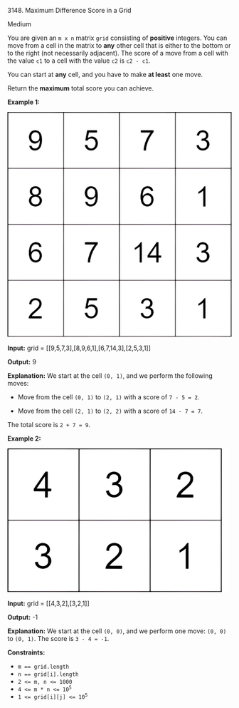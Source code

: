 3148\. Maximum Difference Score in a Grid

Medium

You are given an `m x n` matrix `grid` consisting of **positive** integers. You can move from a cell in the matrix to **any** other cell that is either to the bottom or to the right (not necessarily adjacent). The score of a move from a cell with the value `c1` to a cell with the value `c2` is `c2 - c1`.

You can start at **any** cell, and you have to make **at least** one move.

Return the **maximum** total score you can achieve.

**Example 1:**

![](grid1.png)

**Input:** grid = [[9,5,7,3],[8,9,6,1],[6,7,14,3],[2,5,3,1]]

**Output:** 9

**Explanation:** We start at the cell `(0, 1)`, and we perform the following moves:   

- Move from the cell `(0, 1)` to `(2, 1)` with a score of `7 - 5 = 2`.   

- Move from the cell `(2, 1)` to `(2, 2)` with a score of `14 - 7 = 7`.   

The total score is `2 + 7 = 9`.

**Example 2:**

![](moregridsdrawio-1.png)

**Input:** grid = [[4,3,2],[3,2,1]]

**Output:** \-1

**Explanation:** We start at the cell `(0, 0)`, and we perform one move: `(0, 0)` to `(0, 1)`. The score is `3 - 4 = -1`.

**Constraints:**

*   `m == grid.length`
*   `n == grid[i].length`
*   `2 <= m, n <= 1000`
*   <code>4 <= m * n <= 10<sup>5</sup></code>
*   <code>1 <= grid[i][j] <= 10<sup>5</sup></code>